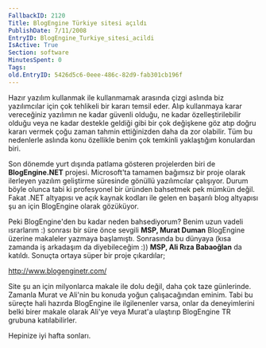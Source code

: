 ```yaml
---
FallbackID: 2120
Title: BlogEngine Türkiye sitesi açıldı
PublishDate: 7/11/2008
EntryID: BlogEngine_Turkiye_sitesi_acildi
IsActive: True
Section: software
MinutesSpent: 0
Tags: 
old.EntryID: 5426d5c6-0eee-486c-82d9-fab301cb196f
---
```

Hazır yazılım kullanmak ile kullanmamak arasında çizgi aslında biz
yazılımcılar için çok tehlikeli bir kararı temsil eder. Alıp kullanmaya
karar vereceğiniz yazılımın ne kadar güvenli olduğu, ne kadar
özelleştirilebilir olduğu veya ne kadar destekle geldiği gibi bir çok
değişkene göz atıp doğru kararı vermek çoğu zaman tahmin ettiğinizden
daha da zor olabilir. Tüm bu nedenlerle aslında konu özellikle benim çok
temkinli yaklaştığım konulardan biri.

Son dönemde yurt dışında patlama gösteren projelerden biri de
**BlogEngine.NET** projesi. Microsoft'ta tamamen bağımsız bir proje
olarak ilerleyen yazılım geliştirme süresinde gönüllü yazılımcılar
çalışıyor. Durum böyle olunca tabi ki profesyonel bir üründen bahsetmek
pek mümkün değil. Fakat .NET altyapısı ve açık kaynak kodları ile gelen
en başarılı blog altyapısı şu an için BlogEngine olarak gözüküyor.

Peki BlogEngine'den bu kadar neden bahsediyorum? Benim uzun vadeli
ısrarlarım :) sonrası bir süre önce sevgili **MSP, Murat Duman**
BlogEngine üzerine makaleler yazmaya başlamıştı. Sonrasında bu dünyaya
(kısa zamanda iş arkadaşım da diyebileceğim :)) **MSP, Ali Rıza
Babaoğlan** da katıldı. Sonuçta ortaya süper bir proje çıkardılar;

<http://www.blogenginetr.com/>

Site şu an için milyonlarca makale ile dolu değil, daha çok taze
günlerinde. Zamanla Murat ve Ali'nin bu konuda yoğun çalışacağından
eminim. Tabi bu süreçte hali hazırda BlogEngine ile ilgilenenler varsa,
onlar da deneyimlerini belki birer makale olarak Ali'ye veya Murat'a
ulaştırıp BlogEngine TR grubuna katılabilirler.

Hepinize iyi hafta sonları.


